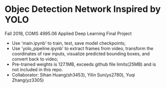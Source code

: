 # Objec Detection Network Inspired by YOLO

Fall 2018, COMS 4995.06 Applied Deep Learning Final Project

- Use 'main.ipynb' to train, test, save model checkpoints;
- Use 'yolo_pipeline.ipynb' to extract frames from video, transform the coordinates of raw inputs, visualize predicted bounding boxes, and convert back to video;
- Pre-trained weights is 127.1MB, exceeds github file limits(25MB) and is not included in this repo.
- Collaborator: Sihan Huang(sh3453), Yilin Sun(ys2780), Yuqi Zhang(yz3305)
